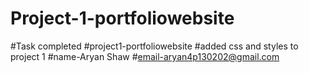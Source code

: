 # Project-1-portfoliowebsite

#Task completed
#project1-portfoliowebsite
#added css and styles to project 1
#name-Aryan Shaw
#email-aryan4p130202@gmail.com

